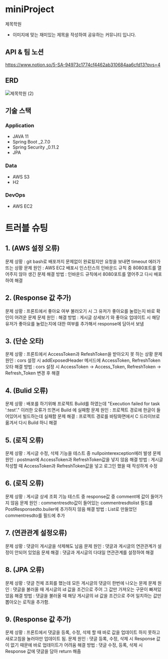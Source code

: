 # miniProject
제목학원
- 이미지에 맞는 재미있는 제목을 작성하여 공유하는 커뮤니티 입니다.

## API & 팀 노션
https://www.notion.so/5-SA-94973c1774cf4462ab310684aa6cfd13?pvs=4

## ERD
![제목학원 (2)](https://user-images.githubusercontent.com/95573777/220406942-0fa478fd-ccd3-4f8f-a0df-144209ae1b9a.png)

## 기술 스택
### **Application**
- JAVA 11
- Spring Boot _2.7.0
- Spring Security _0.11.2
- JPA


### **Data**
- AWS S3
- H2

### **DevOps**
- AWS EC2


# 트러블 슈팅

## 1. (AWS 설정 오류)
문제 상황 : git bash로 배포까지 문제없이 완료됬지만 요청을 보내면 timeout 에러가 뜨는 상황
문제 원인 : AWS EC2 배포시 인스턴스의 인바운드 규칙 중 8080포트를 열어주지 않아 생긴 문제
해결 방법 : 인바운드 규칙에서 8080포트를 열어주고 다시 배포하여 해결

## 2. (Response 값 추가)
문제 상황 : 프론트에서 좋아요 여부 불러오기 시 그 유저가 좋아요를 눌렀는지 바로 확인이 어려운 문제
문제 원인 :
해결 방법 : 게시글 상세보기 와 좋아요 업데이트 시 해당 유저가 좋아요를 눌렀는지에 대한 여부를 추가해서 response에 담아서 보냄

## 3. (단순 오타)
문제 상황 : 프론트에서 AccessToken과 RefeshToken을 받아오지 못 하는 상황
문제 원인 : cors 설정 시 addExposedHeader 메서드에 AccessToken, RefreshToken 오타
해결 방법 : cors 설정 시 AccessToken -> Access_Token, RefreshToken -> Refresh_Token 변경 후 해결

## 4. (Bulid 오류)
문제 상황 : 배포를 하기위해 프로젝트 Build를 하였는데 "Execution failed for task ':test'." 이러한 오류가 뜨면서 Build 에 실패함
문제 원인 : 프로젝트 경로에 한글이 들어있어서 빌드하는데 실패함
문제 해결 : 프로젝트 경로를 바탕화면에서 C 드라이브로 옮겨서 다시 Build 하니 해결 

## 5. (로직 오류)
문제 상황 : 게시글 수정, 삭제 기능을 테스트 중 nullpointerexception에러 발생
문제 원인 : postman에 AccessToken과 RefreshToken값을 넣지 않음
해결 방법 : 게시글 작성할 때 AccessToken과 RefreshToken값을 넣고 로그인 했을 때 작성하게 수정

## 6. (로직 오류)
문제 상황 : 게시글 상세 조회 기능 테스트 중 response값 중 comment에 값이 들어가지 않음
문제 원인 : commentresdto값이 들어있는 commentresdtolist 필드를 PostResponsedto.builer에 추가하지 않음
해결 방법 : List로 만들었던 commentresdto를 필드에 추가

## 7. (연관관계 설정오류) 
문제 상황 : 댓글이 게시글을 삭제해도 남음
문제 원인 : 댓글과 게시글의 연관관계가 설정이 안되어 있었음
문제 해결 : 댓글과 게시글의 다대일 연관관계를 설정하여 해결

## 8. (JPA 오류)
문제 상황 : 댓글 전체 조회를 했는데 모든 게시글의 댓글이 한번에 나오는 문제
문제 원인 : 댓글을 불러올 때 게시글의 id 값을 조건으로 주어 그 값만 가져오는 구문이 빠져있었음
해결 방법 : 댓글을 불러올 때 해당 게시글의 id 값을 조건으로 주어 일치하는 값만 뽑아오는 로직을 추가함.

## 9. (Response 값 추가)
문제 상황 : 프론트에서 댓글을 등록, 수정, 삭제 할 때 바로 값을 업데이트 하지 못하고 새로고침을 눌러야만 업데이트 됨.
문제 원인 : 댓글 등록, 수정, 삭제 시 Response 값이 없기 때문에 바로 업데이트가 어려움
해결 방법 : 댓글 수정, 등록, 삭제 시 Response 값에 댓글을 담아 return 해줌
